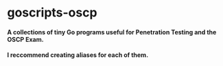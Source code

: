 # goscripts-oscp
#### A collections of tiny Go programs useful for Penetration Testing and the OSCP Exam.

#### I reccommend creating aliases for each of them.
